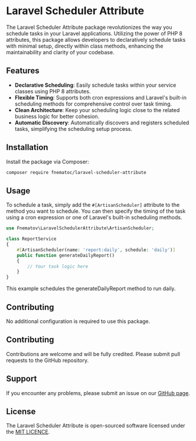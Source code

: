 # Laravel Scheduler Attribute

The Laravel Scheduler Attribute package revolutionizes the way you schedule tasks in your Laravel applications. Utilizing the power of PHP 8 attributes, this package allows developers to declaratively schedule tasks with minimal setup, directly within class methods, enhancing the maintainability and clarity of your codebase.

## Features

- **Declarative Scheduling**: Easily schedule tasks within your service classes using PHP 8 attributes.
- **Flexible Timing**: Supports both cron expressions and Laravel's built-in scheduling methods for comprehensive control over task timing.
- **Clean Architecture**: Keep your scheduling logic close to the related business logic for better cohesion.
- **Automatic Discovery**: Automatically discovers and registers scheduled tasks, simplifying the scheduling setup process.

## Installation

Install the package via Composer:

```bash
composer require fnematoc/laravel-scheduler-attribute
```

## Usage

To schedule a task, simply add the `#[ArtisanScheduler]` attribute to the method you want to schedule. You can then specify the timing of the task using a cron expression or one of Laravel's built-in scheduling methods.

```php
use Fnematov\LaravelSchedulerAttribute\ArtisanScheduler;

class ReportService
{
    #[ArtisanScheduler(name: 'report:daily', schedule: 'daily')]
    public function generateDailyReport()
    {
        // Your task logic here
    }
}
```
This example schedules the generateDailyReport method to run daily.

## Contributing
No additional configuration is required to use this package.

## Contributing
Contributions are welcome and will be fully credited. Please submit pull requests to the GitHub repository.

## Support
If you encounter any problems, please submit an issue on our [GitHub page](https://github.com/fnematov/laravel-scheduler-attribute).

## License
The Laravel Scheduler Attribute is open-sourced software licensed under the [MIT LICENCE](https://opensource.org/licenses/MIT).
```